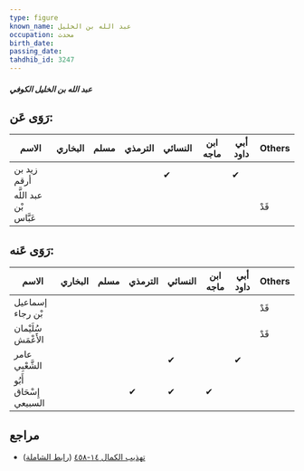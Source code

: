 ```yaml
---
type: figure
known_name: عبد الله بن الخليل
occupation: محدث
birth_date:
passing_date:
tahdhib_id: 3247
---
```

##### عبد الله بن الخليل الكوفي

## رَوَى عَن:
| الاسم                  | البخاري | مسلم | الترمذي | النسائي | ابن ماجه | أبي داود | Others |
| ---------------------- | ------- | ---- | ------- | ------- | -------- | -------- | ------ |
| زيد بن أرقم            |         |      |         | ✔       |          | ✔        |        |
| عبد اللَّه بْن عَبَّاس |         |      |         |         |          |          | قَدْ   |
## رَوَى عَنه:
| الاسم                  | البخاري | مسلم | الترمذي | النسائي | ابن ماجه | أبي داود | Others |
| ---------------------- | ------- | ---- | ------- | ------- | -------- | -------- | ------ |
| إسماعيل بْن رجاء       |         |      |         |         |          |          | قَدْ   |
| سُلَيْمان الأَعْمَش    |         |      |         |         |          |          | قَدْ   |
| عامر الشَّعْبِي        |         |      |         | ✔       |          | ✔        |        |
| أَبُو إِسْحَاق السبيعي |         |      | ✔       | ✔       | ✔        |          |        |
## مراجع
- [تهذيب الكمال ١٤-٤٥٨](obsidian://open?vault=Tahdhib-al-Kamal&file=Figures/٣٢٤٧-عبد%20الله%20بن%20الخليل%20الكوفي) ([رابط الشاملة](https://shamela.ws/book/3722/7386))